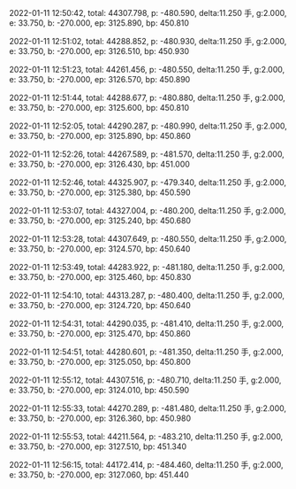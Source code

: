 2022-01-11 12:50:42, total: 44307.798, p: -480.590, delta:11.250 手, g:2.000, e: 33.750, b: -270.000, ep: 3125.890, bp: 450.810

2022-01-11 12:51:02, total: 44288.852, p: -480.930, delta:11.250 手, g:2.000, e: 33.750, b: -270.000, ep: 3126.510, bp: 450.930

2022-01-11 12:51:23, total: 44261.456, p: -480.550, delta:11.250 手, g:2.000, e: 33.750, b: -270.000, ep: 3126.570, bp: 450.890

2022-01-11 12:51:44, total: 44288.677, p: -480.880, delta:11.250 手, g:2.000, e: 33.750, b: -270.000, ep: 3125.600, bp: 450.810

2022-01-11 12:52:05, total: 44290.287, p: -480.990, delta:11.250 手, g:2.000, e: 33.750, b: -270.000, ep: 3125.890, bp: 450.860

2022-01-11 12:52:26, total: 44267.589, p: -481.570, delta:11.250 手, g:2.000, e: 33.750, b: -270.000, ep: 3126.430, bp: 451.000

2022-01-11 12:52:46, total: 44325.907, p: -479.340, delta:11.250 手, g:2.000, e: 33.750, b: -270.000, ep: 3125.380, bp: 450.590

2022-01-11 12:53:07, total: 44327.004, p: -480.200, delta:11.250 手, g:2.000, e: 33.750, b: -270.000, ep: 3125.240, bp: 450.680

2022-01-11 12:53:28, total: 44307.649, p: -480.550, delta:11.250 手, g:2.000, e: 33.750, b: -270.000, ep: 3124.570, bp: 450.640

2022-01-11 12:53:49, total: 44283.922, p: -481.180, delta:11.250 手, g:2.000, e: 33.750, b: -270.000, ep: 3125.460, bp: 450.830

2022-01-11 12:54:10, total: 44313.287, p: -480.400, delta:11.250 手, g:2.000, e: 33.750, b: -270.000, ep: 3124.720, bp: 450.640

2022-01-11 12:54:31, total: 44290.035, p: -481.410, delta:11.250 手, g:2.000, e: 33.750, b: -270.000, ep: 3125.470, bp: 450.860

2022-01-11 12:54:51, total: 44280.601, p: -481.350, delta:11.250 手, g:2.000, e: 33.750, b: -270.000, ep: 3125.050, bp: 450.800

2022-01-11 12:55:12, total: 44307.516, p: -480.710, delta:11.250 手, g:2.000, e: 33.750, b: -270.000, ep: 3124.010, bp: 450.590

2022-01-11 12:55:33, total: 44270.289, p: -481.480, delta:11.250 手, g:2.000, e: 33.750, b: -270.000, ep: 3126.360, bp: 450.980

2022-01-11 12:55:53, total: 44211.564, p: -483.210, delta:11.250 手, g:2.000, e: 33.750, b: -270.000, ep: 3127.510, bp: 451.340

2022-01-11 12:56:15, total: 44172.414, p: -484.460, delta:11.250 手, g:2.000, e: 33.750, b: -270.000, ep: 3127.060, bp: 451.440